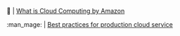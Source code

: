 :baby_bottle:  | [What is Cloud Computing by Amazon](https://aws.amazon.com/what-is-cloud-computing/)</br>

:man_mage:     | [Best practices for production cloud service](https://medium.com/@crismerritt/dont-overlook-these-8-essential-best-practices-for-production-cloud-services-9b2145f5cb1e)</br>